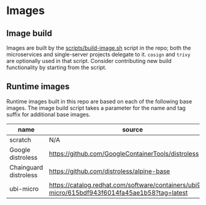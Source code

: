 # Images

## Image build

Images are built by the [scripts/build-image.sh](../scripts/build-image.sh)
script in the repo; both the microservices and single-server projects delegate
to it. `cosign` and `trivy` are optionally used in that script. Consider
contributing new build functionality by starting from the script.

## Runtime images

Runtime images built in this repo are based on each of the following base
images. The image build script takes a parameter for the name and tag suffix for
additional base images.

name | source
-----|-------
scratch | N/A
Google distroless | <https://github.com/GoogleContainerTools/distroless>
Chainguard distroless | <https://github.com/distroless/alpine-base>
ubi-micro | <https://catalog.redhat.com/software/containers/ubi9/ubi-micro/615bdf943f6014fa45ae1b58?tag=latest>
